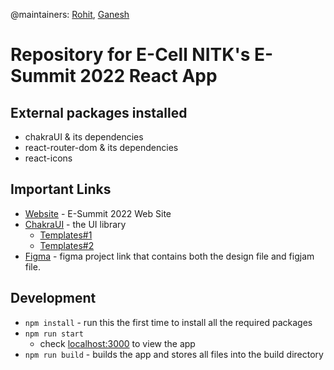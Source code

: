 @maintainers: [Rohit](https://github.com/rohithandique), [Ganesh](https://github.com/sourceganesh)
# Repository for E-Cell NITK's E-Summit 2022 React App

## External packages installed
- chakraUI & its dependencies
- react-router-dom & its dependencies
- react-icons

## Important Links
- [Website](https://esummit-2022.web.app/) - E-Summit 2022 Web Site
- [ChakraUI](https://chakra-ui.com/) - the UI library 
  - [Templates#1](https://chakra-templates.dev/)
  - [Templates#2](https://choc-ui.tech/)
- [Figma](https://www.figma.com/files/project/42688290/E-Summit-2022?fuid=1012347299421569893) - figma project link that contains both the design file and figjam file.

## Development

- `npm install` - run this the first time to install all the required packages
- `npm run start`
  - check [localhost:3000](http:localhost:3000) to view the app
- `npm run build` - builds the app and stores all files into the build directory
